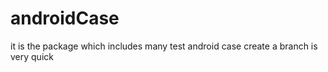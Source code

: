 # androidCase
it is the package which includes many test android case
create a branch is very quick
